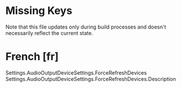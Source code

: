 # Missing Keys
Note that this file updates only during build processes and doesn't necessarily reflect the current state.

# French [fr]
Settings.AudioOutputDeviceSettings.ForceRefreshDevices  
Settings.AudioOutputDeviceSettings.ForceRefreshDevices.Description  

